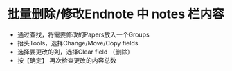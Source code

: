 # 批量删除/修改Endnote 中 notes 栏内容

* 通过查找，将需要修改的Papers放入一个Groups
* 抬头Tools，选择Change/Move/Copy fields&#x20;
* 选择要更改的列，选择Clear field （删除）&#x20;
* 按【确定】 再次检查更改的内容总数
